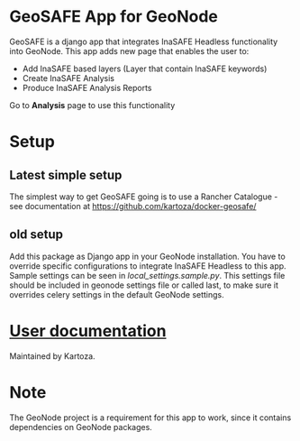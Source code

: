 # GeoSAFE App for GeoNode

GeoSAFE is a django app that integrates InaSAFE Headless functionality into 
GeoNode. This app adds new page that enables the user to:

- Add InaSAFE based layers (Layer that contain InaSAFE keywords)
- Create InaSAFE Analysis
- Produce InaSAFE Analysis Reports

Go to **Analysis** page to use this functionality

# Setup

## Latest simple setup

The simplest way to get GeoSAFE going is to use a Rancher Catalogue - see documentation at https://github.com/kartoza/docker-geosafe/

## old setup

Add this package as Django app in your GeoNode installation.
You have to override specific configurations to integrate InaSAFE Headless to 
this app. Sample settings can be seen in *local_settings.sample.py*. This 
settings file should be included in geonode settings file or called last, to 
make sure it overrides celery settings in the default GeoNode settings.

# [User documentation](https://drive.google.com/open?id=0B2pxNIZQUjL1Q1RkVHhVTXAzOWc)

Maintained by Kartoza. 

# Note

The GeoNode project is a requirement for this app to work, since it contains 
dependencies on GeoNode packages.

